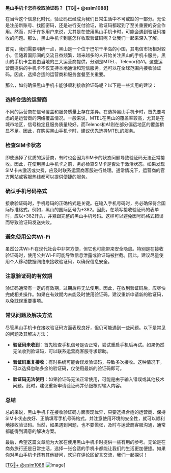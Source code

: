**黑山手机卡怎样收取验证码？【TG💪+ @esim1088】**

在当今这个信息化时代，验证码已经成为我们日常生活中不可或缺的一部分。无论是注册新账号、找回密码，还是进行支付验证，验证码都起到了至关重要的安全作用。然而，对于许多用户来说，尤其是在使用黑山手机卡时，可能会遇到验证码接收的问题。那么，黑山手机卡到底怎样收取验证码呢？让我们一起来深入了解。

首先，我们需要明确一点，黑山是一个位于巴尔干半岛的小国，其电信市场相对较小，但随着国际间的交流日益频繁，越来越多的人开始关注黑山的手机卡服务。黑山的手机卡主要由当地的三大运营商提供，分别是MTEL、Telenor和A1。这些运营商提供的手机卡不仅支持本地通话和短信服务，还可以在全球范围内接收验证码。因此，选择合适的运营商和服务套餐至关重要。

那么，如何确保黑山手机卡能够顺利接收验证码呢？以下是一些实用的建议：

### **选择合适的运营商**

不同的运营商在信号覆盖和服务质量上存在差异。在选择黑山手机卡时，首先要考虑的是运营商的网络覆盖情况。一般来说，MTEL在黑山的覆盖率较高，尤其是在城市地区，信号稳定且服务质量较好。而Telenor和A1则在部分偏远地区的覆盖稍显不足。因此，在购买黑山手机卡时，建议优先选择MTEL的服务。

### **检查SIM卡状态**

即使选择了优质的运营商，有时也会因为SIM卡的状态问题导致验证码无法正常接收。因此，在使用黑山手机卡之前，务必检查SIM卡是否处于激活状态。如果发现SIM卡未激活或欠费，应及时联系运营商客服进行处理。通常情况下，运营商的官方网站或客服热线都可以提供便捷的服务。

### **确认手机号码格式**

接收验证码时，手机号码的正确格式是关键。在输入手机号码时，务必确保符合国际标准格式。例如，黑山的国际区号为+382。因此，在填写接收验证码的表单时，应以+382开头，并紧跟完整的黑山手机号码。这样可以避免因号码格式错误而导致验证码发送失败。

### **避免使用公共Wi-Fi**

虽然公共Wi-Fi在现代社会中非常方便，但它也可能带来安全隐患。特别是在接收验证码时，使用公共Wi-Fi可能导致信息泄露或验证码被拦截。因此，建议尽量使用个人移动数据网络来接收验证码，以确保信息安全。

### **注意验证码的有效期**

验证码通常有一定的有效期，过期后将无法使用。因此，在收到验证码后，应尽快完成相关操作。如果在有效期内未能及时使用验证码，建议重新申请新的验证码，以免耽误重要事项。

### **常见问题及解决方法**

尽管黑山手机卡在接收验证码方面表现良好，但仍可能遇到一些问题。以下是常见的问题及其解决方法：

- **验证码未收到**：首先检查手机信号是否正常，尝试重启手机后再试。如果仍然无法收到验证码，可以联系运营商客服寻求帮助。
  
- **验证码重复接收**：有时系统可能会误发验证码，导致多次接收。这种情况下，可以选择忽略多余的验证码，仅使用最新的验证码即可。

- **验证码无法使用**：如果验证码无法正常使用，可能是由于输入错误或其他技术问题。此时，建议重新申请验证码并仔细核对输入内容。

### **总结**

总的来说，黑山手机卡在接收验证码方面表现优异，只要选择合适的运营商、保持SIM卡状态良好、正确填写手机号码格式，并注意使用环境的安全性，就可以顺利地接收验证码。当然，如果遇到问题，也不要慌张，及时与运营商客服沟通，通常都能得到满意的解决方案。

最后，希望这篇文章能为大家在使用黑山手机卡时提供一些有用的参考。无论是在商务旅行还是日常生活，选择一张合适的手机卡都能让我们的生活更加便捷。如果你对黑山手机卡还有其他疑问，欢迎在评论区留言交流，我们一起探讨！

[[TG💪+ @esim1088](https://t.me/s/esim1088) ![Image](https://i.postimg.cc/4NQfJmqS/Snipaste-2025-05-13-00-14-12.png)]